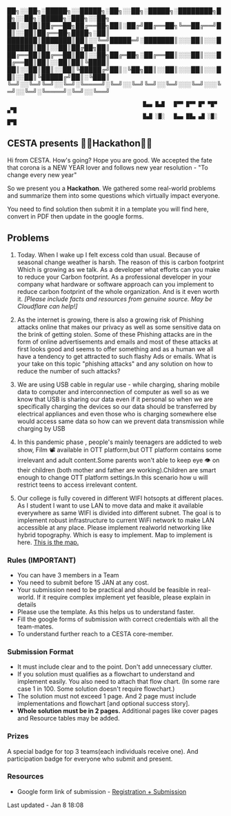 
  ██╗░░██╗░█████╗░░█████╗░██╗░░██╗░█████╗░████████╗██╗░░██╗░█████╗░███╗░░██╗
  ██║░░██║██╔══██╗██╔══██╗██║░██╔╝██╔══██╗╚══██╔══╝██║░░██║██╔══██╗████╗░██║
  ███████║███████║██║░░╚═╝█████═╝░███████║░░░██║░░░███████║██║░░██║██╔██╗██║
  ██╔══██║██╔══██║██║░░██╗██╔═██╗░██╔══██║░░░██║░░░██╔══██║██║░░██║██║╚████║
  ██║░░██║██║░░██║╚█████╔╝██║░╚██╗██║░░██║░░░██║░░░██║░░██║╚█████╔╝██║░╚███║
  ╚═╝░░╚═╝╚═╝░░╚═╝░╚════╝░╚═╝░░╚═╝╚═╝░░╚═╝░░░╚═╝░░░╚═╝░░╚═╝░╚════╝░╚═╝░░╚══╝

                                                █▄▄ █▄█   █▀▀ █▀▀ █▀ ▀█▀ ▄▀█
                                                █▄█ ░█░   █▄▄ ██▄ ▄█ ░█░ █▀█

                                                
## CESTA presents **👩‍💻Hackathon👨‍💻**

Hi from CESTA. How's going? Hope you are good. We accepted the fate that corona is a NEW YEAR lover and follows new year resolution - "To change every new year"

So we present you a **Hackathon**. We gathered some real-world problems and summarize them into some questions which virtually impact everyone.

You need to find solution then submit it in a template you will find here, convert in PDF then update in the google forms.

## Problems

 1. Today. When I wake up I felt excess cold than usual. Because of seasonal change weather is harsh. The reason of this is carbon footprint Which is growing as we talk. As a developer what efforts can you make to reduce your Carbon footprint. As a professional developer in your company what hardware or software approach can you implement to reduce carbon footprint of the whole organization. And is it even worth it.
  *[Please include facts and resources from genuine source. May be Cloudflare can help!]*

 2. As the internet is growing, there is also a growing risk of Phishing attacks online that makes our privacy as well as some sensitive data on the brink of getting stolen. Some of these Phishing attacks are in the form of online advertisements and emails and most of these attacks at first looks good and seems to offer something and as a human we all have a tendency to get attracted to such flashy Ads or emails. What is your take on this topic "phishing attacks" and any solution on how to reduce the number of such attacks?

 3. We are using USB cable in regular use - while charging, sharing mobile data to computer and interconnection of computer as well so as we know that USB is sharing our data even if it personal so when we are specifically charging the devices so our data should be transferred by electrical appliances and even those who is charging somewhere else would access same data so how can we prevent data transmission while charging by USB

 4. In this pandemic phase , people's mainly teenagers are addicted to web show, Film 📽️ available in OTT platform,but OTT platform contains some irrelevant and adult content.Some parents  won't able to keep eye 👁️ on their children (both mother and father are working).Children are smart enough to change OTT platform settings.In this scenario how u will restrict teens to access irrelevant content.

 5. Our college is fully covered in different WIFI hotsopts at different places. As I student I want to use LAN to move data and make it available everywhere as same WIFI is divided into different subnet. The goal is to implement robust infrastructure to current WiFi network to make LAN accessible at any place. Please implement realworld networking like hybrid topography. Which is easy to implement. Map to implement is here. [This is the map.](https://github.com/cestasociety/event/blob/main/src/wifi.jpg?raw=true)

### Rules (IMPORTANT)
- You can have 3 members in a Team
- You need to submit before 15 JAN at any cost.
- Your submission need to be practical and should be feasible in real-world. If it require complex implement yet feasible, please explain in details
- Please use the template. As this helps us to understand faster.
- Fill the google forms of submission with correct credentials with all the team-mates.
- To understand further reach to a CESTA core-member.

### Submission Format
- It must include clear and to the point. Don't add unnecessary clutter.
- If you solution must qualifies as a flowchart to understand and implement easily. You also need to attach that flow chart. (In some rare case 1 in 100. Some solution doesn't require flowchart.)
- The solution must not exceed 1 page. And 2 page must include implementations and flowchart [and optional success story].
- **Whole solution must be in 2 pages.** Additional pages like cover pages and Resource tables may be added.

### Prizes
A special badge for top 3 teams(each individuals receive one). And participation badge for everyone who submit and present.

### Resources
 - Google form link of submission - [Registration + Submission](https://forms.gle/F9TyeivZSqF2Ri4SA)

Last updated - Jan 8 18:08
